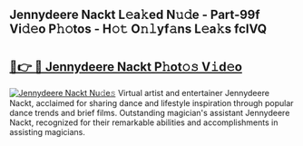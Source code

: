 ## Jennydeere Nackt L𝚎a𝚔ed N𝚞𝚍e - Part-99f Vi𝚍𝚎o P𝚑𝚘tos - H𝚘𝚝 O𝚗𝚕yf𝚊ns L𝚎a𝚔s fcIVQ

# <h2><a href="http://kf3k5tp.oniu.top/?m=Jennydeere+Nackt">🔗👉 🔴 Jennydeere Nackt P𝚑ot𝚘𝚜 V𝚒d𝚎o</a></h2>

[![Jennydeere Nackt Nu𝚍e𝚜](https://i.imgur.com/0qMVB7G.gif)](http://kf3k5tp.oniu.top/?m=Jennydeere+Nackt)
Virtual artist and entertainer Jennydeere Nackt, acclaimed for sharing dance and lifestyle inspiration through popular dance trends and brief films. Outstanding magician's assistant Jennydeere Nackt, recognized for their remarkable abilities and accomplishments in assisting magicians.  
